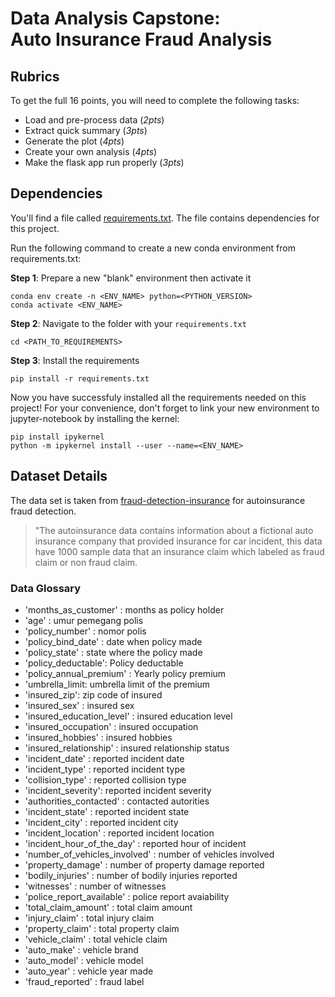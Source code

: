 # Data Analysis Capstone:<br> Auto Insurance Fraud Analysis

## Rubrics

To get the full 16 points, you will need to complete the following tasks:
- Load and pre-process data (*2pts*)
- Extract quick summary (*3pts*)
- Generate the plot (*4pts*)
- Create your own analysis (*4pts*)
- Make the flask app run properly (*3pts*)

## Dependencies

You'll find a file called [requirements.txt](requirements.txt). The file contains dependencies for this project.

Run the following command to create a new conda environment from requirements.txt:

**Step 1**: Prepare a new "blank" environment then activate it

```
conda env create -n <ENV_NAME> python=<PYTHON_VERSION>
conda activate <ENV_NAME>
```

**Step 2**: Navigate to the folder with your `requirements.txt`

```
cd <PATH_TO_REQUIREMENTS>
```

**Step 3**: Install the requirements

```
pip install -r requirements.txt
```

Now you have successfuly installed all the requirements needed on this project! For your convenience, don't forget to link your new environment to jupyter-notebook by installing the kernel:

```
pip install ipykernel
python -m ipykernel install --user --name=<ENV_NAME>
```

## Dataset Details

The data set is taken from [fraud-detection-insurance](https://www.kaggle.com/sanjeevkallepalli/fraud-detection-insurance) for autoinsurance fraud detection. 

> "The autoinsurance data contains information about a fictional auto insurance company that provided insurance for car incident, this data have 1000 sample data that an insurance claim which labeled as fraud claim or non fraud claim. 


### Data Glossary

- 'months_as_customer' : months as policy holder
- 'age' : umur pemegang polis
- 'policy_number' : nomor polis
- 'policy_bind_date' : date when policy made
- 'policy_state' : state where the policy made
- 'policy_deductable': Policy deductable 
- 'policy_annual_premium' : Yearly policy premium
- 'umbrella_limit: umbrella limit of the premium
- 'insured_zip': zip code of insured
- 'insured_sex' : insured sex
- 'insured_education_level' : insured education level
- 'insured_occupation' : insured occupation
- 'insured_hobbies' : insured hobbies
- 'insured_relationship' : insured relationship status
- 'incident_date' : reported incident date
- 'incident_type' : reported incident type
- 'collision_type' : reported collision type
- 'incident_severity': reported incident severity
- 'authorities_contacted' : contacted autorities
- 'incident_state' : reported incident state 
- 'incident_city' : reported incident city
- 'incident_location' : reported incident location
- 'incident_hour_of_the_day' : reported hour of incident
- 'number_of_vehicles_involved' : number of vehicles involved
- 'property_damage' : number of property damage reported
- 'bodily_injuries' : number of bodily injuries reported
- 'witnesses' : number of witnesses 
- 'police_report_available' : police report avaiability 
- 'total_claim_amount' : total claim amount
- 'injury_claim' : total injury claim 
- 'property_claim' : total property claim 
- 'vehicle_claim' : total vehicle claim 
- 'auto_make' : vehicle brand
- 'auto_model' : vehicle model
- 'auto_year' : vehicle year made 
- 'fraud_reported' : fraud label



